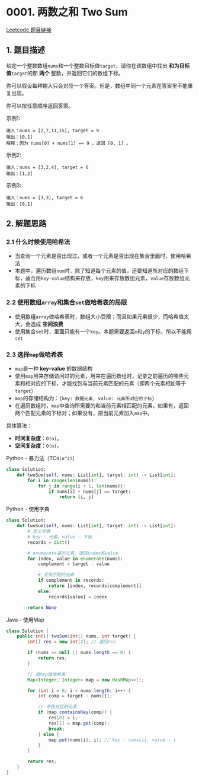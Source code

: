 # 0001. 两数之和 Two Sum
[Leetcode 题目链接](https://leetcode.com/problems/two-sum/)


## 1. 题目描述
给定一个整数数组`nums`和一个整数目标值`target`，请你在该数组中找出 **和为目标值**`target`的那 **两个** 整数，并返回它们的数组下标。

你可以假设每种输入只会对应一个答案。但是，数组中同一个元素在答案里不能重复出现。

你可以按任意顺序返回答案。

示例1:
```
输入：nums = [2,7,11,15], target = 9
输出：[0,1]
解释：因为 nums[0] + nums[1] == 9 ，返回 [0, 1] 。
```

示例2:
```
输入：nums = [3,2,4], target = 6
输出：[1,2]
```

示例3:
```
输入：nums = [3,3], target = 6
输出：[0,1]
```

## 2. 解题思路

### 2.1 什么时候使用哈希法
* 当查询一个元素是否出现过，或者一个元素是否出现在集合里面时，使用哈希法
* 本题中，遍历数组`num`时，除了知道每个元素的值，还要知道所对应的数组下标，适合用`key-value`结构来存放，`key`用来存放数组元素，`value`存放数组元素的下标

### 2.2 使用数组`array`和集合`set`做哈希表的局限
* 使用数组`array`做哈希表时，数组大小受限；而且如果元素很少，而哈希值太大，会造成 **空间浪费**
* 使用集合`set`时，里面只能有一个`key`。本题需要返回`x`和`y`的下标，所以不能用`set`


### 2.3 选择`map`做哈希表
* `map`是一种 **key-value** 的数据结构
* 使用`map`用来存储访问过的元素，用来在遍历数组时，记录之前遍历的哪些元素和相对应的下标，才能找到与当前元素匹配的元素（即两个元素相加等于`target`）
* `map`的存储结构为：`{key: 数据元素, value: 元素所对应的下标}`
* 在遍历数组时，`map`中查询所需要的和当前元素相匹配的元素，如果有，返回两个匹配元素的下标对；如果没有，把当前元素加入`map`中。

具体算法：
* **时间复杂度**：`O(n)`。
* **空间复杂度**：`O(n)`。


Python - 暴力法（TC`O(n^2)`）
```Python
class Solution:
    def twoSum(self, nums: List[int], target: int) -> List[int]:
        for i in range(len(nums)):
            for j in range(i + 1, len(nums)):
                if nums[i] + nums[j] == target:
                    return [i, j]
```


Python - 使用字典
```Python
class Solution:
    def twoSum(self, nums: List[int], target: int) -> List[int]:
        # 定义字典
        # key - 元素，value - 下标
        records = dict()

        # enumerate遍历元素，返回index和value
        for index, value in enumerate(nums):
            complement = target - value

            # 寻找匹配的元素
            if complement in records:
                return [index, records[complement]]
            else:
                records[value] = index

        return None
```

Java - 使用Map
```Java
class Solution {
    public int[] twoSum(int[] nums, int target) {
        int[] res = new int[2]; // 返回res

        if (nums == null || nums.length == 0) {
            return res;
        }

        // 用map做哈希表
        Map<Integer, Integer> map = new HashMap<>();

        for (int i = 0; i < nums.length; i++) {
            int comp = target - nums[i];

            // 寻找对应的元素
            if (map.containsKey(comp)) {
                res[0] = i;
                res[1] = map.get(comp);
                break;
            } else {
                map.put(nums[i], i); // key - nums[i], value - i
            }
        }

        return res;
    }
}
```
